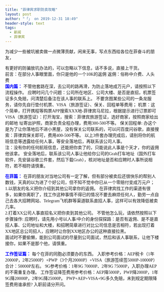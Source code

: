 ```yaml
---
title: "菲律宾求职防卖攻略"
layout: post
author: "「」 on 2019-12-31 18:49"
header-style: text
tags:
  - 新闻
  - 菲律宾
---
```


 
<!--加载伯招聘的帖子--> <font face="微软雅黑">为减少一些被坑被卖做一点微薄贡献，闲来无事，写点东西给各位在菲奋斗的朋友，</font>
 <font face="微软雅黑">有更好的防骗放坑办法的，可以忽略以下信息，话不多说，直接上干货。</font>
 <font face="微软雅黑"><br> </font>
 <font face="微软雅黑">前言：在部分人事眼里面，你只是他的一个10K的返佣</font>
 <font face="微软雅黑">返佣：俗称中介费、人头费</font>
 <font face="微软雅黑"><font color="#0000ff"><br> </font></font>
 <font face="微软雅黑"><font color="#0000ff"><strong>国内篇：</strong></font></font>
 <font face="微软雅黑">不管他套路在深，去公司的路再滑，为防止落地成万元户，请按照以下流程操作。</font>
 <font face="微软雅黑">应聘时问几个问题：公司所在地区、公司大楼、是否是直招，机票签证多久免赔，问清楚后备注在该人事的联系上。</font>
 <font face="微软雅黑">不要贪图某些公司的一条龙服务，请你先自行垫付机票、VISA（旅游签证）、保关、回程单等费用；</font>
 <font face="微软雅黑">机票：这个简单，打开携程等购票APP搜索XXX地-菲律宾马尼拉，根据提示进行订票即可</font>
 <font face="微软雅黑">VISA（旅游签证）：打开淘宝，搜索：菲律宾旅游签证，选好商家，按照商家给出的邮地</font>
 <font face="微软雅黑">址寄出护照，商家负责全程办理，费用300-500不等。</font>
 <font face="微软雅黑">保关回程单: 办这个是为了让你落地后不进小黑屋，没有保关公司联系的，可以问百度问谷歌，直接搜索：菲律宾保关即可，费用400-500不等。</font>
 <font face="微软雅黑">以上3件套办理完成后，请别将你的航班信息等透露给任何人事，等安全落地后，再联系该公司人事。</font>
 <font face="微软雅黑"><br> </font>
 <font face="微软雅黑">注：没有你的任何航班信息，还能把你卖了的，只能说此人事是个天才，你的返佣他该拿。</font>
 <font face="微软雅黑">安全落地后，联系该公司人事让他给你公司的Grab打车地址（国外打车软件，先安装谷歌三件套，然后下载Grab），核对地址是否和应聘时人事所说相符，若不相符请慎重。</font>
 
 <font face="微软雅黑"><font color="#0000ff"><strong>在菲篇：</strong></font></font>
 <font face="微软雅黑">在菲的朋友对当地公司有一定了解，但有部分被卖后还很快乐的帮别人数钱，天真的以为进了个好公司，但不知不觉中你已从一个零赔付变成万元户；</font>
 <font face="微软雅黑"><br> </font>
 <font face="微软雅黑">1.以朋友的名义把你介绍到其他公司拿你的返佣。</font>
 <font face="微软雅黑">在菲律宾找工作的渠道有很多，如果你离职了，找工作这种事情不得已的情况不要去麻烦任何人，勤劳一点自己去各大招聘网站、Telegram飞机群等渠道联系直招人事，这样可以有效降低被卖几率。</font>
 <font face="微软雅黑"><br> </font>
 <font face="微软雅黑">2.打着XX公司人事直招名义把你卖到其他公司。</font>
 <font face="微软雅黑">不管他怎么玩，请依然按照以下步骤操作:</font>
 <font face="微软雅黑">应聘时，请先用小号以人事/中介的身份探探路：是否有返佣、是不是直招人事、公司地址和大楼，和招聘简章进行对比公司信息是否相符，若出现打着XX地区总公司招人，应聘时让你到XX地区办公的这种直接拉黑。</font>
 <font face="微软雅黑"><br> </font>
 <font face="微软雅黑">面试时不要偷懒，能到公司面试的尽量到公司面试，然后和该人事联系，让他下楼接你，如果不是那个他，请慎重。</font>
 
 <font face="微软雅黑"><font color="#0000ff"><strong>工作签证篇：</strong></font></font>
 <font face="微软雅黑">每个在菲的同胞必须要办的东西。</font>
 <font face="微软雅黑">入职参考价格：AEP税卡（1年20000P，2年25000P）+PWP（3个月20000P）+VISA（旅游签续签5000P-10000P）合计：50000P左右。</font>
 <font face="微软雅黑">9G参考价格：1年9G 70000P、2年9G 75000P，入职办理AEP的不需重复办理。</font>
 <font face="微软雅黑">工作签证降签费用参考价格：AEP降5000P，PWP降2000P，1年9G降20000P，2年9G降25000P。</font>
 <font face="微软雅黑">PWP+AEP+VISA+9G多久免赔，未到规定期限降签费用谁承担? 入职前请分开问。</font>
 
 

